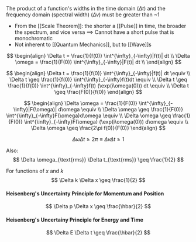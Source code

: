 The product of a function's widths in the time domain ($\Delta t$) and the frequency domain (spectral width) ($\Delta \nu$) must be greater than ~1
* From the [[Scale Theorem]]: the shorter a [[Pulse]] in time, the broader the spectrum, and vice versa
	$\implies$ Cannot have a short pulse that is monochromatic
* Not inherent to [[Quantum Mechanics]], but to [[Wave]]s

$$
\begin{align}
\Delta t = \frac{1}{f(0)} \int^{\infty}_{-\infty}|f(t)| dt \\
\Delta \omega = \frac{1}{F(0)} \int^{\infty}_{-\infty}|F(t)| dt \\
\end{align}
$$

$$
\begin{align}
\Delta t = \frac{1}{f(0)} \int^{\infty}_{-\infty}|f(t)| dt \equiv
\\
\Delta t \geq \frac{1}{f(0)} \int^{\infty}_{-\infty}f(t)dt \equiv  \\
\Delta t \geq \frac{1}{f(0)} \int^{\infty}_{-\infty}f(t) (\exp(i\omega(0))) dt \equiv \\
\Delta t \geq \frac{F(0)}{f(0)}
\end{align}
$$

$$
\begin{align}
\Delta \omega = \frac{1}{F(0)} \int^{\infty}_{-\infty}|F(\omega)| d\omega \equiv
\\
\Delta \omega \geq \frac{1}{F(0)} \int^{\infty}_{-\infty}F(\omega)d\omega \equiv  \\
\Delta \omega \geq \frac{1}{F(0)} \int^{\infty}_{-\infty}F(\omega) (\exp(i\omega(0))) d\omega \equiv \\
\Delta \omega \geq \frac{2\pi f(0)}{F(0)}
\end{align}
$$

$$
\Delta \omega \Delta t \geq 2\pi \equiv \Delta \nu \Delta t \geq 1
$$

Also:
$$
\Delta \omega_{\text{rms}} \Delta t_{\text{rms}} \geq \frac{1}{2}
$$


For functions of $x$ and $k$
$$
\Delta k \Delta x \geq \frac{1}{2}
$$

#### Heisenberg's Uncertainty Principle for Momentum and Position
$$
\Delta p \Delta x \geq \frac{\hbar}{2}
$$

#### Heisenberg's Uncertainy Principle for Energy and Time
$$
\Delta E \Delta t \geq \frac{\hbar}{2}
$$
